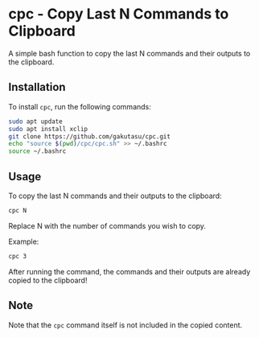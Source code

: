 # cpc - Copy Last N Commands to Clipboard

A simple bash function to copy the last N commands and their outputs to the clipboard.

## Installation

To install `cpc`, run the following commands:

```sh
sudo apt update
sudo apt install xclip
git clone https://github.com/gakutasu/cpc.git
echo "source $(pwd)/cpc/cpc.sh" >> ~/.bashrc
source ~/.bashrc
```

## Usage
To copy the last N commands and their outputs to the clipboard:

```sh
cpc N
```
Replace N with the number of commands you wish to copy.

Example:
```sh
cpc 3
```
After running the command, the commands and their outputs are already copied to the clipboard!

## Note
Note that the `cpc` command itself is not included in the copied content.
